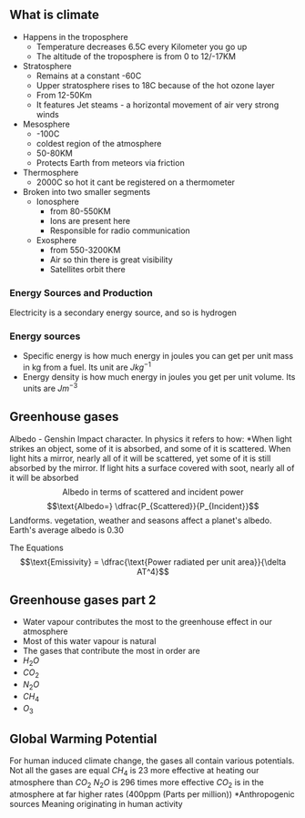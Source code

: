 ## What is climate
* Happens in the troposphere
	* Temperature decreases 6.5C every Kilometer you go up
	* The altitude of the troposphere is from 0 to 12/-17KM
* Stratosphere
	* Remains at a constant -60C
	* Upper stratosphere rises to 18C because of the hot ozone layer
	* From 12-50Km
	* It features Jet steams - a horizontal movement of air very strong winds
* Mesosphere
	* -100C
	* coldest region of the atmosphere
	* 50-80KM
	* Protects Earth from meteors via friction
* Thermosphere
	* 2000C so hot it cant be registered on a thermometer
* Broken into two smaller segments
	* Ionosphere 
		* from 80-550KM
		* Ions are present here
		* Responsible for radio communication
	* Exosphere
		* from 550-3200KM
		* Air so thin there is great visibility
		* Satellites orbit there
### Energy Sources and Production
 Electricity is a secondary energy source, and so is hydrogen

### Energy sources
* Specific energy is how much energy in joules you can get per unit mass in kg from a fuel. Its unit are $Jkg^{-1}$ 
* Energy density is how much energy in joules you get per unit volume. Its units are $Jm^{-3}$ 

## Greenhouse gases
Albedo - Genshin Impact character. In physics it refers to how:
*When light strikes an object, some of it is absorbed, and some of it is scattered.
	When light hits a mirror, nearly all of it will be scattered, yet some of it is still absorbed by the mirror.
	If light hits a surface covered with soot, nearly all of it will be absorbed
$$\text{Albedo in terms of scattered and incident power}$$
$$\text{Albedo=} \dfrac{P_{Scattered}}{P_{Incident}}$$
Landforms. vegetation, weather and seasons affect a planet's albedo.
Earth's average albedo is 0.30

The Equations
$$\text{Emissivity} = \dfrac{\text{Power radiated per unit area}}{\delta AT^4}$$

## Greenhouse gases part 2 
* Water vapour contributes the most to the greenhouse effect in our atmosphere
* Most of this water vapour is natural
* The gases that contribute the most in order are
* $H_2O$ 
* $CO_2$
* $N_2O$
* $CH_4$
* $O_3$

## Global Warming Potential
For human induced climate change, the gases all contain various potentials. Not all the gases are equal
$CH_4$ is 23 more effective at heating our atmosphere than $CO_2$
$N_2O$ is 296 times more effective
$CO_2$ is in the atmosphere at far higher rates (400ppm (Parts per million))
*Anthropogenic sources
Meaning originating in human activity

️️️